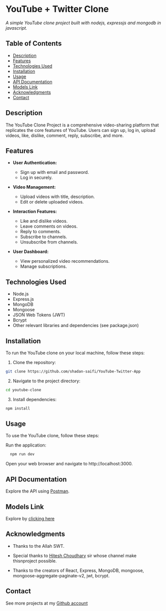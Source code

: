 
# YouTube + Twitter Clone

*A simple YouTube clone project built with nodejs, expressjs and mongodb in javascript.*

## Table of Contents

- [Description](#description)
- [Features](#features)
- [Technologies Used](#technologies-used)
- [Installation](#installation)
- [Usage](#usage)
- [API Documentation](#api-documentation)
- [Models Link](#models-link)
- [Acknowledgments](#acknowledgments)
- [Contact](#contact)


## Description


The YouTube Clone Project is a comprehensive video-sharing platform that replicates the core features of YouTube. Users can sign up, log in, upload videos, like, dislike, comment, reply, subscribe, and more.

## Features

- **User Authentication:**
  - Sign up with email and password.
  - Log in securely.

- **Video Management:**
  - Upload videos with title, description.
  - Edit or delete uploaded videos.

- **Interaction Features:**
  - Like and dislike videos.
  - Leave comments on videos.
  - Reply to comments.
  - Subscribe to channels.
  - Unsubscribe from channels.

- **User Dashboard:**
  - View personalized video recommendations.
  - Manage subscriptions.

## Technologies Used
- Node.js
- Express.js
- MongoDB
- Mongoose
- JSON Web Tokens (JWT)
- Bcrypt
- Other relevant libraries and dependencies (see package.json)

## Installation

To run the YouTube clone on your local machine, follow these steps:

1. Clone the repository:
  ```bash
  git clone https://github.com/shadan-saifi/YouTube-Twitter-App
  ```
2. Navigate to the project directory:

  ```bash
  cd youtube-clone
  ```
3. Install dependencies:
  ```bash
  npm install
  ```

## Usage

To use the YouTube clone, follow these steps:

Run the application:
  ```bash
    npm run dev
  ```    
Open your web browser and navigate to http://localhost:3000.

## API Documentation

Explore the API using [Postman](https://documenter.getpostman.com/view/32131496/2s9YymHQNx).

## Models Link

Explore by [clicking here](https://app.eraser.io/workspace/YtPqZ1VogxGy1jzIDkzj)

## Acknowledgments

- Thanks to the Allah SWT.

- Special thanks to [Hitesh Choudhary](https://www.youtube.com/@chaiaurcode) sir whose channel make thisnproject possible. 

- Thanks to the creators of React, Express, MongoDB, mongoose, mongoose-aggregate-paginate-v2, jwt, bcrypt.

## Contact

See more projects at my [Github account](https://github.com/shadan-saifi)


    





